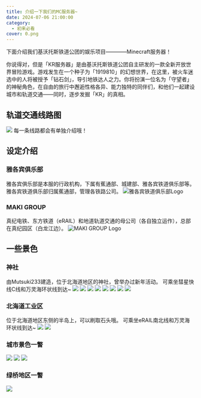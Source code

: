 ```yaml
---
title: 介绍一下我们的MC服务器~
date: 2024-07-06 21:00:00
category:
  - 初来必看
cover: 0.png
---
```

下面介绍我们基沃托斯铁道公团的娱乐项目————Minecraft服务器！

你说得对，但是「KR服务器」是由基沃托斯铁道公团自主研发的一款全新开放世界冒险游戏。游戏发生在一个种子为「1919810」的幻想世界，在这里，被火车迷选中的人将被授予「钻石剑」，导引地铁达人之力。你将扮演一位名为「守望者」的神秘角色，在自由的旅行中邂逅性格各异、能力独特的同伴们，和他们一起建设城市和轨道交通——同时，逐步发掘「KR」的真相。

## 轨道交通线路图
![](https://d1.aag.moe/public/2024/12/15/ef6379cca5746404e30843f864b48a0a.png)
每一条线路都会有单独介绍哦！

## 设定介绍
### 雅各宾俱乐部
雅各宾俱乐部是本服的行政机构，下属有蕉通部、城建部、雅各宾铁道俱乐部等。
雅各宾铁道俱乐部归属蕉通部，管理各铁路公司。
![雅各宾铁道俱乐部Logo](https://image.kivotosrailway.com/file/666f4a4f90712268f55d0.png)
### MAKI GROUP
真纪电铁、东方铁道（eRAIL）和地道轨道交通的母公司（各自独立运作），总部在真纪园区（白龙江边）。
![MAKI GROUP Logo](https://s21.ax1x.com/2024/12/19/pAO8xoT.png)

## 一些景色
### 神社
由Mutsuki233建造，位于北海道地区的神社，曾举办过新年活动。
可乘坐彗星快线C线和万灵海环状线到达~
![](1_0.jpg)
![](1_1.jpg)
![](1_2.jpg)
![](1_3.png)
![](1_4.png)
![](1_5.png)
![](1_6.png)
![](1_7.png)

### 北海道工业区
位于北海道地区东侧的半岛上，可以刷取石头哦。
可乘坐eRAIL南北线和万灵海环状线到达~
![](2_1.png)
![](2_2.png)

### 城市景色一瞥
![](3_1.png)
![](3_2.png)
![](3_3.png)

### 绿桥地区一瞥
![](4_1.png)

